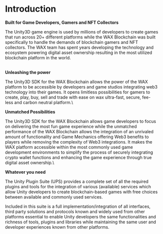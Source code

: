 # Introduction

**Built for Game Developers, Gamers and NFT Collectors**

The Unity3D game engine is used by millions of developers to create games that run across 20+ different platforms while the WAX Blockchain was built specifically to handle the demands of blockchain gamers and NFT collectors. The WAX team has spent years developing the technology and ecosystem powering digital asset ownership resulting in the most utilized blockchain platform in the world.

\
**Unleashing the power**

The Unity3D SDK for the WAX Blockchain allows the power of the WAX platform to be accessible by developers and game studios integrating web3 technology into their games. It opens limitless possibilities for gamers to create, play, buy, sell and trade with ease on wax ultra-fast, secure, fee-less and carbon neutral platform.\


**Unmatched Possibilities**

The Unity3D SDK for the WAX Blockchain allows game developers to focus on delivering the most fun game experience while the unmatched performance of the WAX Blockchain allows the integration of an unrivaled amount of functionality and Game Mechanics offering Web3 benefits to players while removing the complexity of Web3 integrations. It makes the WAX platform accessible within the most commonly used game development environments to simplify the process of securely integrating crypto wallet functions and enhancing the game experience through true digital asset ownership.\


**Whatever you need**

The Unity Plugin Suite (UPS) provides a complete set of all the required plugins and tools for the integration of various (available) services which allow Unity developers to create blockchain-based games with free choices between available and commonly used services.

Included in this suite is a full implementation/integration of all interfaces, third party solutions and protocols known and widely used from other platforms essential to enable Unity developers the same functionalities and richness of tools, plugins and libraries while maintaining the same user and developer experiences known from other platforms.
